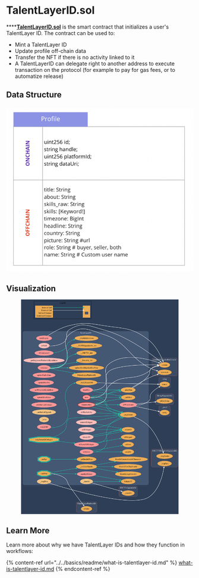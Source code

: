 # TalentLayerID.sol

****[**TalentLayerID.sol**](https://github.com/TalentLayer/talentlayer-id-contracts/blob/main/contracts/TalentLayerID.sol) is the smart contract that initializes a user's TalentLayer ID. The contract can be used to:

* Mint a TalentLayer ID
* Update profile off-chain data&#x20;
* Transfer the NFT if there is no activity linked to it
* A TalentLayerID can delegate right to another address to execute transaction on the protocol (for example to pay for gas fees, or to automatize release)

## Data Structure

### ![](<../../.gitbook/assets/image (3).png>)

## Visualization

<figure><img src="../../.gitbook/assets/profile.svg" alt=""><figcaption></figcaption></figure>

## Learn More

Learn more about why we have TalentLayer IDs and how they function in workflows:&#x20;

{% content-ref url="../../basics/readme/what-is-talentlayer-id.md" %}
[what-is-talentlayer-id.md](../../basics/readme/what-is-talentlayer-id.md)
{% endcontent-ref %}

